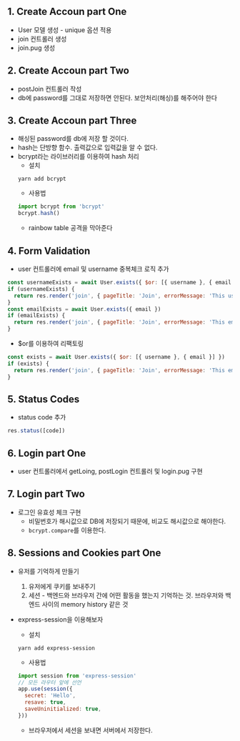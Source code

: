 ## 1. Create Accoun part One
* User 모델 생성 - unique 옵션 적용
* join 컨트롤러 생성
* join.pug 생성

## 2. Create Accoun part Two
* postJoin 컨트롤러 작성
* db에 password를 그대로 저장하면 안된다. 보안처리(해싱)를 해주어야 한다

## 3. Create Accoun part Three
* 해싱된 password를 db에 저장 할 것이다.
* hash는 단방향 함수. 출력값으로 입력값을 알 수 없다.
* bcrypt라는 라이브러리를 이용하여 hash 처리
  * 설치
  ```
  yarn add bcrypt
  ```
  * 사용법
  ```js
  import bcrypt from 'bcrypt'
  bcrypt.hash()
  ```
  * rainbow table 공격을 막아준다

## 4. Form Validation
* user 컨트롤러에 email 및 username 중복체크 로직 추가
```js
const usernameExists = await User.exists({ $or: [{ username }, { email }] })
if (usernameExists) {
  return res.render('join', { pageTitle: 'Join', errorMessage: 'This username is already taken.'})
}
const emailExists = await User.exists({ email })
if (emailExists) {
  return res.render('join', { pageTitle: 'Join', errorMessage: 'This email is already taken.'})
}
```

* $or를 이용하여 리팩토링
```js
const exists = await User.exists({ $or: [{ username }, { email }] })
if (exists) {
  return res.render('join', { pageTitle: 'Join', errorMessage: 'This email is already taken.'})
}
```

## 5. Status Codes
* status code 추가
```js
res.status([code])
```

## 6. Login part One
* user 컨트롤러에서 getLoing, postLogin 컨트롤러 및 login.pug 구현

## 7. Login part Two
* 로그인 유효성 체크 구현
  * 비밀번호가 해시값으로 DB에 저장되기 때문에, 비교도 해시값으로 해야한다.
  * `bcrypt.compare`를 이용한다.

## 8. Sessions and Cookies part One
* 유저를 기억하게 만들기
  1. 유저에게 쿠키를 보내주기
  2. 세션 - 백엔드와 브라우저 간에 어떤 활동을 했는지 기억하는 것. 브라우저와 백엔드 사이의 memory history 같은 것
* express-session을 이용해보자
  * 설치
  ```
  yarn add express-session
  ```

  * 사용법
  ```js
  import session from 'express-session'
  // 모든 라우터 앞에 선언
  app.use(session({
    secret: 'Hello',
    resave: true,
    saveUninitialized: true,
  }))
  ```

  * 브라우저에서 세션을 보내면 서버에서 저장한다.